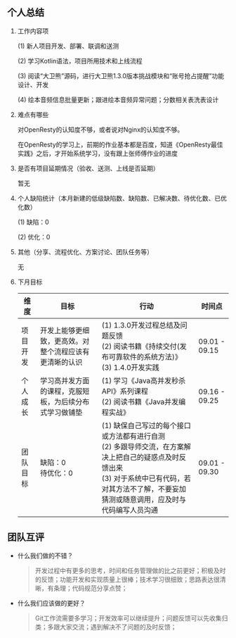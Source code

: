 ## 个人总结

1. 工作内容项

   (1) 新人项目开发、部署、联调和送测

   (2) 学习Kotlin语法，项目所用技术和上线流程

   (3) 阅读“大卫熊”源码，进行大卫熊1.3.0版本挑战模块和“账号抢占提醒”功能设计、开发

   (4) 绘本音频信息批量更新；跟进绘本音频异常问题；分数相关表洗表设计

2. 难点有哪些

   对OpenResty的认知度不够，或者说对Nginx的认知度不够。

   在OpenResty的学习上，前期的作业基本都是百度，知道《OpenResty最佳实践》之后，才开始系统学习，没有跟上张师傅作业的进度

3. 是否有项目延期情况（验收、送测、上线是否延期）

   暂无

4. 个人缺陷统计（本月新建的低级缺陷数、缺陷数、已解决数、待优化数、已优化数）

   (1) 缺陷：0

   (2) 优化：0

5. 其他（分享、流程优化、方案讨论、团队任务等）

   无

6. 下月目标

   | 维度     | 目标                                                   | 行动                                                         | 时间点        |
   | -------- | ------------------------------------------------------ | ------------------------------------------------------------ | ------------- |
   | 项目开发 | 开发上能够更细致，更高效。对整个流程应该有更清晰的认识 | (1) 1.3.0开发过程总结及问题反馈<br/>(2) 阅读书籍《持续交付(发布可靠软件的系统方法)》<br/>(3) 1.4.0开发实践 | 09.01 - 09.15 |
   | 个人成长 | 学习高并发方面的课程，克服短板，为后续分布式学习做铺垫 | (1) 学习《Java高并发秒杀API》系列课程<br/>(2) 阅读书籍《Java并发编程实战》 | 09.16 - 09.25 |
   | 团队目标 | 缺陷：0<br/>待优化：0                                  | (1) 缺保自己写过的每个接口或方法都有进行自测<br/>(2) 多跟导师交流，在方案解决上把自己的疑惑点及时反馈出来<br/>(3) 对于系统中已有代码，若对其方法不了解，不要妄加猜测或随意调用，应及时与代码编写人员沟通 | 09.01 - 09.30 |

## 团队互评

- 什么我们做的不错？

  > 开发过程中有更多的思考，时间和任务管理做的比之前更好；积极及时的反馈；功能开发和实现质量上很棒；技术学习很细致；思路表达很清晰，有条理；代码规范分享点赞；

- 什么我们应该做的更好？

  > Git工作流需要多学习；开发效率可以继续提升；问题反馈可以先收集归类；多跟大家交流；遇到解决不了问题的及时反馈；

